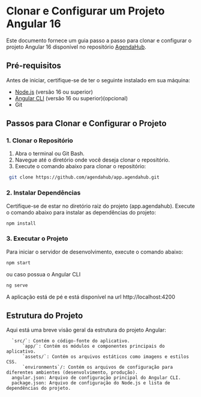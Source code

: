 
# Clonar e Configurar um Projeto Angular 16

Este documento fornece um guia passo a passo para clonar e configurar o projeto Angular 16 disponível no repositório [AgendaHub](https://github.com/agendahub/app.agendahub).

## Pré-requisitos

Antes de iniciar, certifique-se de ter o seguinte instalado em sua máquina:

- [Node.js](https://nodejs.org/) (versão 16 ou superior)
- [Angular CLI](https://angular.io/cli) (versão 16 ou superior)(opcional)
- Git

## Passos para Clonar e Configurar o Projeto

### 1. Clonar o Repositório

  1. Abra o terminal ou Git Bash.
  2. Navegue até o diretório onde você deseja clonar o repositório.
  3. Execute o comando abaixo para clonar o repositório:
        
 ```sh
  git clone https://github.com/agendahub/app.agendahub.git
 ```
    
### 2. Instalar Dependências
  Certifique-se de estar no diretório raiz do projeto (app.agendahub).
  Execute o comando abaixo para instalar as dependências do projeto:
    
  ```sh
  npm install
  ```
   
### 3. Executar o Projeto
  Para iniciar o servidor de desenvolvimento, execute o comando abaixo:
    
  ```sh
  npm start
  ```
  ou caso possua o Angular CLI
  ```sh
  ng serve
  ```
    
  A aplicação está de pé e está disponível na url http://localhost:4200
    
## Estrutura do Projeto
  Aqui está uma breve visão geral da estrutura do projeto Angular:
  ```
    `src/`: Contém o código-fonte do aplicativo.
        `app/`: Contém os módulos e componentes principais do aplicativo.
        `assets/`: Contém os arquivos estáticos como imagens e estilos CSS.
        `environments`/: Contém os arquivos de configuração para diferentes ambientes (desenvolvimento, produção).
    angular.json: Arquivo de configuração principal do Angular CLI.
    package.json: Arquivo de configuração do Node.js e lista de dependências do projeto.
  ```
